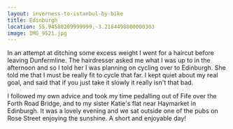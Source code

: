 ```yaml
---
layout: inverness-to-istanbul-by-bike
title: Edinburgh
location: 55.94580209999999,-3.2184498000000303
image: IMG_9521.jpg
---
```

In an attempt at ditching some excess weight I went for a haircut before leaving Dunfermline. The hairdresser asked me what I was up to in the afternoon and so I told her I was planning on cycling over to Edinburgh. She told me that I must be really fit to cycle that far. I kept quiet about my real goal, and said that if you just take it slowly it really isn't that bad.

I followed my own advice and took my time pedalling out of Fife over the Forth Road Bridge, and to my sister Katie's flat near Haymarket in Edinburgh. It was a lovely evening and we sat outside one of the pubs on Rose Street enjoying the sunshine. A short and enjoyable day!
